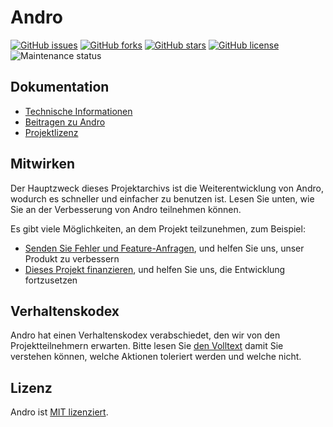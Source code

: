 # Andro

[![GitHub issues](https://img.shields.io/github/issues/CMihai99/andro?style=flat-square)](https://github.com/CMihai99/andro/issues) [![GitHub forks](https://img.shields.io/github/forks/CMihai99/andro?style=flat-square)](https://github.com/CMihai99/andro/network) [![GitHub stars](https://img.shields.io/github/stars/CMihai99/andro?style=flat-square)](https://github.com/CMihai99/andro/stargazers) [![GitHub license](https://img.shields.io/github/license/CMihai99/andro?style=flat-square)](https://github.com/CMihai99/andro/blob/master/LICENSE) ![Maintenance status](https://img.shields.io/maintenance/yes/2021?style=flat-square)

## Dokumentation

- [Technische Informationen](https://github.com/CMihai99/andro/blob/main/README.md)
- [Beitragen zu Andro](https://github.com/CMihai99/andro/blob/main/CONTRIBUTING.md)
- [Projektlizenz](https://github.com/CMihai99/andro/blob/main/LICENSE)

## Mitwirken

Der Hauptzweck dieses Projektarchivs ist die Weiterentwicklung von Andro, wodurch es schneller und einfacher zu benutzen ist. Lesen Sie unten, wie Sie an der Verbesserung von Andro teilnehmen können.

Es gibt viele Möglichkeiten, an dem Projekt teilzunehmen, zum Beispiel:

* [Senden Sie Fehler und Feature-Anfragen](https://github.com/CMihai99/andro/issues), und helfen Sie uns, unser Produkt zu verbessern
* [Dieses Projekt finanzieren](https://www.paypal.com/paypalme/Impulse884?locale.x=en_US), und helfen Sie uns, die Entwicklung fortzusetzen

## Verhaltenskodex

Andro hat einen Verhaltenskodex verabschiedet, den wir von den Projektteilnehmern erwarten. Bitte lesen Sie [den Volltext](https://code.fb.com/codeofconduct) damit Sie verstehen können, welche Aktionen toleriert werden und welche nicht.

## Lizenz

Andro ist [MIT lizenziert](LICENSE).
